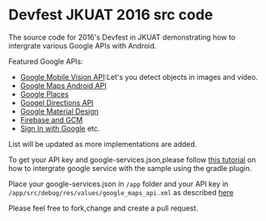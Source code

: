 # Devfest JKUAT 2016 src code
The source code for 2016's Devfest in JKUAT demonstrating how to intergrate various Google APIs with Android.

Featured Google APIs:
* [Google Mobile Vision API](https://developers.google.com/vision/):Let's you detect objects in images and video.
* [Google Maps Android API](https://developers.google.com/maps/documentation/android-api/)
* [Google Places](https://developers.google.com/places/android-api/)
* [Googel Directions API](https://developers.google.com/maps/)
* [Google Material Design](https://material.google.com/)
* [Firebase and GCM](https://firebase.google.com/)
* [Sign In with Google](https://developers.google.com/identity/sign-in/android/)
etc.

List will be updated as more implementations are added.

To get your API key and google-services.json,please follow [this tutorial](https://developers.google.com/android/guides/setup) on how to intergrate google service with the sample using the gradle plugin.

Place your google-services.json in `/app` folder and your API key in `/app/src/debug/res/values/google_maps_api.xml` as described [here](https://developers.google.com/maps/documentation/android-api/signup)

Please feel free to fork,change and create a pull request.
